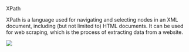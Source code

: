XPath

XPath is a language used for navigating and selecting nodes in an XML document, including (but not limited to) HTML documents. It can be used for web scraping, which is the process of extracting data from a website.

<img src="https://www.scrapingbee.com/blog/practical-xpath-for-web-scraping/rMQHgyRbWDBCzFcg_hu1e1d337a3bce3f5e7a7bdc84d1b0b64f_43119_825x0_resize_catmullrom_3.png">
